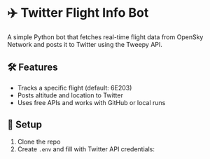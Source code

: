 # ✈️ Twitter Flight Info Bot

A simple Python bot that fetches real-time flight data from OpenSky Network and posts it to Twitter using the Tweepy API.

## 🛠️ Features
- Tracks a specific flight (default: 6E203)
- Posts altitude and location to Twitter
- Uses free APIs and works with GitHub or local runs

## 🔧 Setup

1. Clone the repo
2. Create `.env` and fill with Twitter API credentials:
